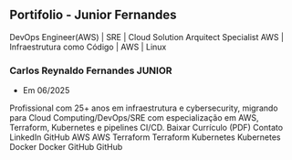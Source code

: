 ## Portifolio -  Junior Fernandes



DevOps Engineer(AWS) | SRE | Cloud Solution Arquitect Specialist AWS | Infraestrutura como Código | AWS | Linux

### Carlos Reynaldo Fernandes JUNIOR
- Em 06/2025

Profissional com 25+ anos em infraestrutura e cybersecurity, migrando para Cloud Computing/DevOps/SRE com especialização em AWS, Terraform, Kubernetes e pipelines CI/CD.
Baixar Currículo (PDF)
Contato LinkedIn GitHub
AWS AWS
Terraform Terraform
Kubernetes Kubernetes
Docker Docker
GitHub GitHub


